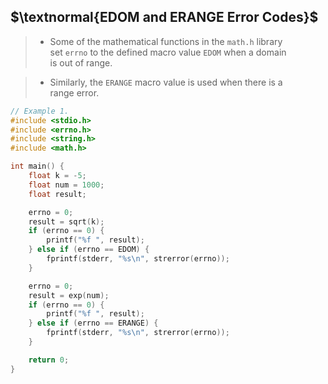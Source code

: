 ## $\textnormal{EDOM and ERANGE Error Codes}$

> - Some of the mathematical functions in the `math.h` library <br />
    set `errno` to the defined macro value `EDOM` when a domain <br />
    is out of range.

> - Similarly, the `ERANGE` macro value is used when there is a <br />
    range error.

```c
// Example 1.
#include <stdio.h>
#include <errno.h>
#include <string.h>
#include <math.h>

int main() {
    float k = -5;
    float num = 1000;
    float result;

    errno = 0;
    result = sqrt(k);
    if (errno == 0) {
        printf("%f ", result);
    } else if (errno == EDOM) {
        fprintf(stderr, "%s\n", strerror(errno));
    }

    errno = 0;
    result = exp(num);
    if (errno == 0) {
        printf("%f ", result);
    } else if (errno == ERANGE) {
        fprintf(stderr, "%s\n", strerror(errno));
    }

    return 0;
}
```
